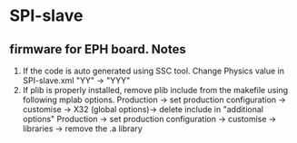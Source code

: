 # SPI-slave
firmware for EPH board. 
Notes
----
1. If the code is auto generated using SSC tool. Change Physics value in SPI-slave.xml "YY" -> "YYY"
1. If plib is properly installed, remove plib include from the makefile using following mplab options. 
Production -> set production configuration -> customise -> X32 (global options)-> delete include in "additional options"
Production -> set production configuration -> customise -> libraries -> remove the .a library

